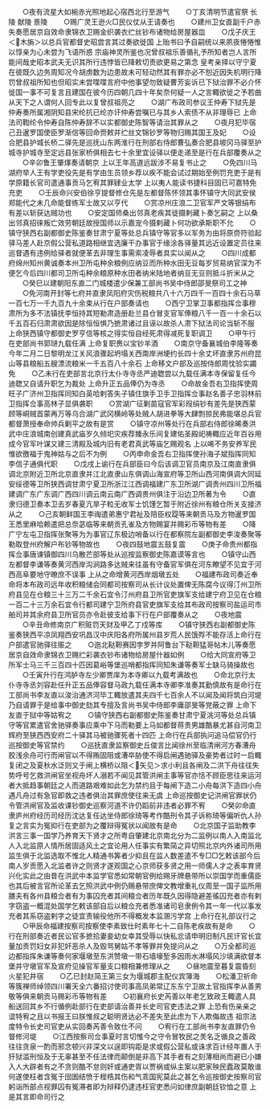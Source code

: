 <!-- { "loadSidebar": true } -->
　　○夜有流星大如椀赤光照地起心宿西北行至游气
　　○丁亥清明节遣官祭  长陵  献陵  景陵
　　○赐广灵王逊火□民仪仗从王请奏也
　　○建州卫女直副千户赤失奏愿居京自效命隶锦衣卫赐金织袭衣纻丝钞布诸物给房屋器皿
　　○戊子庆王＜木旃＞以总兵官都督史昭尝言其过奏欲徙国  上贻书曰予自嗣统以来夙夜惓惓惟以惇亲为心未尝为飞语所惑  宗庙神灵所鉴也况曾叔祖乐善循礼予所知者岂人言所能间哉史昭本武夫无识其所行违悖皆已降敕切责欲更易之第念  皇考亲择以守宁夏在彼既久边务周知况今胡虏数为边患故未可轻动然其有罪亦必不恕近因失机明行降罚曾叔祖所知也但昭实未尝喋喋言府中他事望勿致疑曹芳妄诉已下狱治罪不必介怀徙国一事不可复言且建国在彼今历四朝几四十年矣奈何疑一人之言輙欲徙之予若曲从天下之人谓何人回专此以复曾叔祖亮之
　　○湖广布政司参议王仲寿下狱先是仲寿奏所属湘阴知县宋纶抗已纶亦讦仲寿尝嘱已与其乡人索债不从非理辱已  上命法司鞫纶令仲寿自陈仲寿辞不以实都御史陈智等请治其罪从之
　　○夜月犯毕宿己丑暹罗国使臣罗渐信等回命赍敕并纻丝文锦钞罗等物归赐其国王及妃
　　○设合肥县护城长桥二驿先是巡抚山东两淮行在刑部右侍郎曹弘奏合肥县坡冈马驿至护城寺护城寺至定远县张家桥俱相去七十余里宜设驿以便走递至是行在兵部覆奏从之
　　○辛卯鲁王肇煇奏请朝京  上以王年高道远跋涉不易复书止之
　　○免四川马湖府举人王有学吏役先是有学由生员领乡荐以疾不能会试过期始至例罚充吏于是有学原籍长官司遣通事贡马乞宥其罪肄业太学  上以夷人能读书捷科目固已可嘉特免充吏
　　○壬辰命兴安伯徐亨提督修仓先是左都督陈怀领其事怀镇守大同武安侯郑能代之未几命能督练军士故又以亨代
　　○赏凉州庄浪二卫官军严文等银绢布有差以斩获达贼功也
　　○安定国师桑出邻真老疾其徒摄剌藏卜奏乞嗣之  上以桑出邻真招徕叛亡效劳朝廷故授国师以示嘉宠今摄剌藏卜何功欲承斯职不允
　　○镇守狭西右副都御史陈鉴奏甘肃宁夏等处总兵镇守等官多以军务为由将原赍符验起驿马差人赴京假公营私道路相继宜选廉干办事官于缘涂各驿量其远近设置定员往来巡督遇有违例给驿者就便革去非理生事需索凌辱者具实以闻从之
　　○四川成都府绵州知州黄诚奏本州卫所屯种余粮例应纳豆而所种水田无豆每岁贸易纳官深为不便乞今后四川都司卫所屯种余粮原种水田者纳米陆地者纳豆无豆则抵斗折米从之
　　○癸巳以建朝阳东直二门城楼遣少保兼工部尚书吴中侍郎邵旻祭司工之神
　　○免河南开封等七府并直隶凤阳府灾伤税粮共八十六万四千一百四十余石马草一百七万一千九百九十余束从行在户部奏请也
　　○西宁卫掌卫事都指挥佥事穆肃所为多不法镇抚李恒持其短勒肃造册赴兰县仓冒支官军俸粮八千一百一十余石以千五百石归肃肃欲因是除恒恒惧乃摭肃诸过且诬以故杀人肃下狱法司论当斩不服  上命狭西镇守都御史罗亨信等核之得实恒自经死肃得减死复职调卫
　　○甲午行在吏部尚书郭琎九载任满  上命复职赉以宝钞羊酒
　　○南京守备襄城伯李隆等奏今年二月二日黎明龙江关风浪骤起坍塌关西南岸洲埂约长四十余丈坏直隶苏州府昆山等县粮船五艘漂流粮米一千五百八十余石  上命移文户部及巡按侍郎周忱验实蠲免
　　○乙未行在吏部言北京行太仆寺寺丞严迪聦尝以九载任满本寺保留复任今迪聦又自请升职乞为裁处  上命升正五品俸仍为寺丞
　　○命故金吾右卫指挥使周旺子广济州卫指挥同知白英哈剌答失子镇住旗手卫手卫指挥佥事赵名善子忠羽林前卫指挥佥事高林子显俱袭职
　　○赏湖广征剿苗寇官军彩叚绢钞有差先是狭西蒙顾等峒贼首蒙再万等乌合湖广武冈横岭等处贼人胡进拳等大肆剽掠民弗能堪总兵官都督萧授奉命帅兵剿平之故有是赏
　　○镇守凉州等处行在兵部右侍郎徐晞奏洪武中庄浪城南创建真武庙岁久倾圯灾疾荐臻永乐间复建佑圣殿祀祷輙应近年百谷用成今官军叶谋又建三清殿及城内旧有老君真武等庙乞赐观名  上以唏不务安养军民惟欲徼福于鬼神姑与之后不为例
　　○丙申命金吾右卫指挥使孙海子斌指挥同知李信子通俱代职
　　○戊戌上谕行在兵部臣曰今后该调卫官员南京及江南直隶俱调北京附近卫所北京直隶并江北直隶山东俱调山海宣府等卫所山西河南俱调大同延安绥德等卫所狭西调甘肃宁夏卫所浙江江西调福建广东卫所湖广调贵州四川卫所福建调广东广东调广西四川调云南云南广西调贵州俱注于沿边卫所著为令
　　○直隶归德卫奏本卫去岁春夏亢旱子粒无收军士饥馑乞暂于附近徐州有粮仓所关支接济从之
　　○己亥朝鲜国王李祹遣弟惠宁君祉及陪臣权踶等来朝贡马及方物暹罗国王悉里麻哈赖遣把总奈苾临等来朝贡孔雀及方物赐宴并赐彩币等物有差
　　○降广宁左屯卫指挥张聚等为为事官辽东极边哨备以行在都察院左副都御史李浚奏聚等勒取登州府解户布钞等物故也
　　○夜四鼓地震五鼓复震
　　○庚子命贵州都指挥佥事唐谏镇御四川乌散芒部等处从巡按监察御史陈嘉谟等言也
　　○镇守山西左都督李谦等奏黄河西岸沟涧路多达贼来往虽有守备官军俱在河东瞭望不见宜于河西高阜要地守暸庶不误事  上从之命增黄河西岸烟墩五处
　　○福建布政司奏近奉命将本布政司远年收积粮储会同都司按察司从长计议处置俾无陈腐今议得汀州卫所府县见在仓粮三十三万二千余石宜令汀州府县卫所官吏旗军支给建宁府卫见在仓粮一百二十三万余石宜令行都司建宁卫所府县官吏旗军支给其布政司按察司盐运司市舶司并其余府县卫所官员亦令赴彼支给事下行在户部覆奏从之
　　○夜地震
　　○辛丑命修南京广积赃罚天财及甲乙丁戍等库
　　○镇守狭西右副都御史陈鉴奏狭西平凉凤翔西安巩昌汉中庆阳各府所属州县岁荒人民饿殍不能存活上命行在户部遣官驰驿往赈之
　　○迤北鞑靼赛因孛罗并阿鲁台下鞑靼猛哥帖木儿等奏愿居京自效命隶锦衣卫赐纻彩袭衣钞布诸物给房屋什器如例
　　○给大同宣府等卫所军士马三千三百四十匹因葛峪等堡巡哨都指挥同知朱谦等奏军士缺马骑操故也
　　○壬寅升行在鸿胪寺左少卿贾庠为本寺卿以九载考满故也
　　○命北京行太仆寺寺丞刘容赴任升正五品俸容督马政九载任满本寺卿李准奏其勤慎故有是命行在工部尚书李友直以浚治通济河毕工輙放遣其夫四千七百余人不以闻及闻将筑白河堤乃自请罪于是给事中御史劾其专擅及言尚书吴中侍郎李庸邵旻等党蔽之罪  上命下友直于狱中等姑宥之
　　○镇守狭西右副都御史陈鉴奏甘肃宁夏洮河等处总兵镇守等官累遣官舍驰驿奏事应乘中下马而勒要上马如都督蒋贵男雄酷暴尤甚自河南卫辉府至狭西西安府二十驿其马被驰骤死者十四匹  上命行在兵部执问追马偿官仍行巡按御史等官禁约
　　○巡抚直隶监察御史丘俊言比闻徐州至临清闸河方春漕舟胶浅余舟可行而闸官以不得贿固阻或漕卒胁使不得启闸遇驰驿及豪势者过时一启輙复闭之及夏秋水泛则又于闸上横桥以阻＜矢见＞求小利且各闸及二洪下舟往往失势呼号乞救洪闸官坐视舟坏人溺若不闻见其管洪闸主事等官亦恬不顾臣思往来运河者大抵趋事朝廷之人而道路艰难如此乞为禁约且于每闸下造二小舟每洪下造四小舟遇凡舟过有急官即救之违者俱治其罪庶使往来无虞  上命巡按御史记洪闸官罪状仍令管洪闸官及监收课钞御史巡察河道不许仍蹈前非违者必罪不宥
　　○癸卯命直隶庐州府经历司经历沈达复任达坐侍郎徐琦等考作酷刑令其子诉称琦等偏听仇人孙复之言实为冤抑行在吏部为之覆辩得冤状以闻故有是命
　　○北京国子监助教李洪言三事一国学乃养育天下贤才之所粤自肇建北京南北分为二监例以南人入南监北人入北监原人情所居固适风土之宜论用人任事实有繁简之异切照北京内外诸司所用监生俱于北监选取不惟北人精通书筭者少抑且在监人数差遣不专□□乞敕该部今后南人岁贡愿入北监者许之则贤才遂观国之心京师获多贤之用一师儒人才之表率育贤兴化实此之由昔在洪武中本监学官悉如常朝官例给赐牙牌悬带所以崇国学而重儒臣也其后被言官所论革去乞照洪武中例仍赐悬带庶俾文教增重礼仪周至一国子监所用膳夫有各州县粮佥者有为事囚充者其间粮佥者历年既久因得隐避差徭囚充者亦有剌字窃盗一概混处国学乞敕该部自后以粮佥充者悉准诸司皂隶例令其一年一代以事发充者其系窃盗剌字之徒宜责输役他所不得概发本监溷污学宫  上命行在礼部议行之
　　○甲辰命福建按察司按察使李素致仕时素年七十二自陈老疾故有是命
　　○行在刑部奏近者民讼官多摭拾妻妾幼女幸其受辱以快私忿请申明旧制凡民讦官长宜量加责罚妇女非犯奸恶杀人及毁骂舅姑不孝等罪并免提问从之
　　○万全都司巡边都指挥朱谦等奏何家堰墩至东洪赞墩一带石墙壕堑多因雨水淋塌风沙填满欲督本堡并守墩官军及宣府见操官军量支口粮相兼修理从之
　　○昼地震至暮复震昏刻火星犯井宿
　　○乙巳封赵简王第三女为堰城郡主配仪宾簿海
　　○松潘卫祈命等簇禅师绰领四川署天全六番招讨使司事高凤弟常辽东东宁卫故土官指挥李从善男敬等俱来朝贡马赐彩币等物有差
　　○初襄府长史芮善以年老乞致政王輙遣人具船送回其乡不行循例赴部行在吏部请治善并长史司官吏违法之罪  上恐有伤亲亲之谊特宥之且以书报王曰朕惟叔之聪明贤达必不差失至此虑为下人欺侮故违  祖宗法度特令长史司官吏从实回奏芮善令致仕不问
　　○宥行在工部尚书李友直罪仍令督修河堤
　　○江西按察司佥事夏时言切惟今之守令冒牧民之羙名乏循良之善政往往贪泉一酌而邪念顿兴非深文以逞即钩距是求或假公营私或诛求百计经年置人于犴狱滥刑恒及于无辜甚至不任法律而颠倒是非高下其手者有之刻薄相尚而避已小嫌入人大辟者有之不贪则酷不怠则奸或通吏胥以贾祸或纵主案以肥家殃民蠹政莫敢谁何遂使枉者含冤于囹圄结愤于桎梏其伤和气乖国宪莫此之甚乞令巡按御史按察司官躬诣所部点视罪囚有冤滞者即为辩释仍逮违枉官吏悉问如律庶副朝廷钦恤之意  上是其言即命司行之
